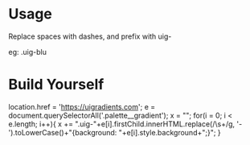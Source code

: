 # Usage
Replace spaces with dashes, and prefix with uig-

eg: .uig-blu

# Build Yourself

location.href = 'https://uigradients.com';
e = document.querySelectorAll('.palette__gradient');
x = "";
for(i = 0; i < e.length; i++){
	x += ".uig-"+e[i].firstChild.innerHTML.replace(/\s+/g, '-').toLowerCase()+"{background: "+e[i].style.background+";}";
}